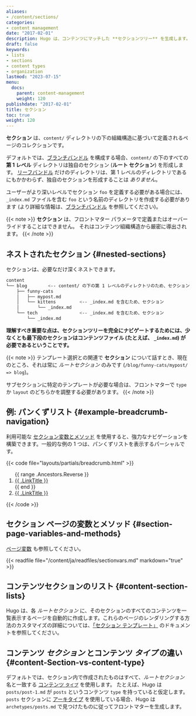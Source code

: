```yaml
---
aliases:
- /content/sections/
categories:
- content management
date: "2017-02-01"
description: Hugo は、コンテンツにマッチした **セクションツリー** を生成します。
draft: false
keywords:
- lists
- sections
- content types
- organization
lastmod: "2023-07-15"
menu:
  docs:
    parent: content-management
    weight: 120
publishdate: "2017-02-01"
title: セクション
toc: true
weight: 120
---
```


**セクション** は、`content/` ディレクトリの下の組織構造に基づいて定義されるページのコレクションです。

デフォルトでは、[ブランチバンドル][branch bundles] を構成する場合、`content/` の下のすべての **第 1 レベル** ディレクトリは独自のセクション (**ルート セクション**) を形成します。
[リーフバンドル][leaf bundles] だけのディレクトリは、第 1 レベルのディレクトリであるにもかかわらず、独自のセクションを形成することは *ありません*。

ユーザーがより深いレベルでセクション `foo` を定義する必要がある場合には、 `_index.md` ファイルを含む `foo` という名前のディレクトリを作成する必要があります (より詳細な情報は、[ブランチバンドル][branch bundles] を参照してください)。


{{< note >}}
**セクション** は、フロントマター パラメータで定義またはオーバーライドすることはできません。 それはコンテンツ組織構造から厳密に導出されます。
{{< /note >}}

## ネストされたセクション {#nested-sections}

セクションは、必要なだけ深くネストできます。

```bash
content
└── blog        <-- content/ の下の第 1 レベルのディレクトリのため、セクション
    ├── funny-cats
    │   ├── mypost.md
    │   └── kittens         <-- _index.md を含むため、セクション
    │       └── _index.md
    └── tech                <-- _index.md を含むため、セクション
        └── _index.md
```

**理解すべき重要な点は、セクションツリーを完全にナビゲートするためには、少なくとも最下段のセクションはコンテンツファイル (たとえば、 `_index.md`) が必要であるということです。**

{{< note >}}
テンプレート選択との関連で **セクション** について話すとき、現在のところ、それは常に *ルートセクション* のみです (`/blog/funny-cats/mypost/ => blog`)。

サブセクションに特定のテンプレートが必要な場合は、フロントマターで `type` か `layout` のどちらかを調整する必要があります。
{{< /note >}}

## 例: パンくずリスト {#example-breadcrumb-navigation}

利用可能な [セクション変数とメソッド](#section-page-variables-and-methods) を使用すると、強力なナビゲーションを構築できます。一般的な例の 1 つは、パンくずリストを表示するパーシャルです。

{{< code file="layouts/partials/breadcrumb.html" >}}
<nav aria-label="breadcrumb">
  <ol>
    {{ range .Ancestors.Reverse }}
      <li>
        <a href="{{ .Permalink }}">{{ .LinkTitle }}</a>
      </li>
    {{ end }}
    <li class="active">
      <a aria-current="page" href="{{ .Permalink }}">{{ .LinkTitle }}</a>
    </li>
  </ol>
</nav>
{{< /code >}}

## セクション ページの変数とメソッド {#section-page-variables-and-methods}

[ページ変数](/variables/page/) も参照してください。

{{< readfile file="/content/ja/readfiles/sectionvars.md" markdown="true" >}}

## コンテンツセクションのリスト {#content-section-lists}

Hugo は、各 *ルートセクション* に、そのセクションのすべてのコンテンツを一覧表示するページを自動的に作成します。これらのページのレンダリングする方法のカスタマイズの詳細については、[「セクション テンプレート」][section templates] のドキュメントを参照してください。

## コンテンツ *セクション* とコンテンツ *タイプ* の違い {#content-Section-vs-content-type}

デフォルトでは、セクション内で作成されたものはすべて、*ルートセクション* 名と一致する [コンテンツ `タイプ`][content type] を使用します。 たとえば、Hugo は `posts/post-1.md` が `posts` というコンテンツ `type` を持っていると仮定します。 `posts` セクションに [アーキタイプ][archetype] を使用している場合、Hugo は `archetypes/posts.md` で見つけたものに従ってフロントマターを生成します。

[archetype]: /content-management/archetypes/
[content type]: /content-management/types/
[directory structure]: /getting-started/directory-structure/
[section templates]: /templates/section-templates/
[leaf bundles]: /content-management/page-bundles/#leaf-bundles
[branch bundles]: /content-management/page-bundles/#branch-bundles

